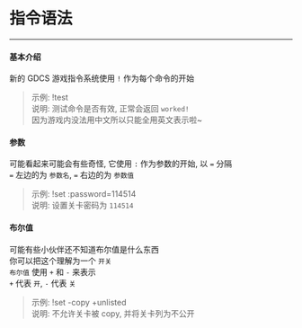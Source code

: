 # 指令语法
---
#### 基本介绍

新的 GDCS 游戏指令系统使用 ```!``` 作为每个命令的开始
> 示例: !test    
> 说明: 测试命令是否有效, 正常会返回 ```worked!```    
> 因为游戏内没法用中文所以只能全用英文表示啦~

#### 参数

可能看起来可能会有些奇怪, 它使用 ```:``` 作为参数的开始, 以 ```=``` 分隔    
```=``` 左边的为 ```参数名```, ```=``` 右边的为 ```参数值```
> 示例: !set :password=114514    
> 说明: 设置关卡密码为 ```114514```

#### 布尔值

可能有些小伙伴还不知道布尔值是什么东西    
你可以把这个理解为一个 ```开关```    
```布尔值``` 使用 ```+``` 和 ```-``` 来表示    
```+``` 代表 ```开```, ```-``` 代表 ```关```
> 示例: !set -copy +unlisted    
> 说明: 不允许关卡被 copy, 并将关卡列为不公开